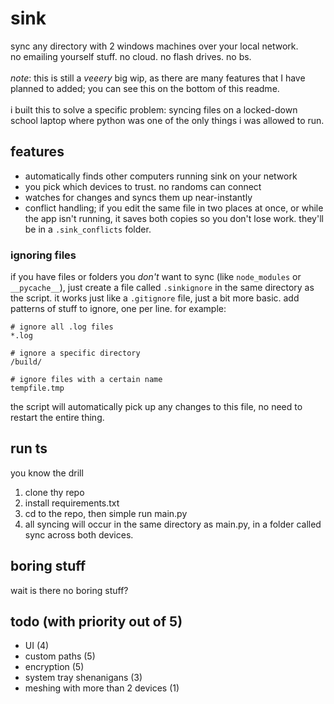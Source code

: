 # sink
sync any directory with 2 windows machines over your local network. <br>
no emailing yourself stuff. no cloud. no flash drives. no bs. <br>
<br>
_note_: this is still a _veeery_ big wip, as there are many features that I have planned to added; you can see this on the bottom of this readme.<br>
<br>
i built this to solve a specific problem: syncing files on a locked-down school laptop where python was one of the only things i was allowed to run.
## features
- automatically finds other computers running sink on your network
- you pick which devices to trust. no randoms can connect
- watches for changes and syncs them up near-instantly
- conflict handling; if you edit the same file in two places at once, or while the app isn't running, it saves both copies so you don't lose work. they'll be in a `.sink_conflicts` folder.

### ignoring files
if you have files or folders you *don't* want to sync (like `node_modules` or `__pycache__`), just create a file called `.sinkignore` in the same directory as the script.
it works just like a `.gitignore` file, just a bit more basic. add patterns of stuff to ignore, one per line. for example:
```
# ignore all .log files
*.log

# ignore a specific directory
/build/

# ignore files with a certain name
tempfile.tmp
```

the script will automatically pick up any changes to this file, no need to restart the entire thing.

## run ts
you know the drill
1. clone thy repo
2. install requirements.txt
3. cd to the repo, then simple run main.py
4. all syncing will occur in the same directory as main.py, in a folder called sync across both devices.
  
## boring stuff
wait is there no boring stuff?

## todo (with priority out of 5)
- UI (4)
- custom paths (5)
- encryption (5)
- system tray shenanigans (3)
- meshing with more than 2 devices (1)
